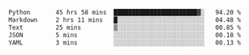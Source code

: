 <!--START_SECTION:waka-->

```txt
Python       45 hrs 58 mins  ███████████████████████▓░   94.20 %
Markdown     2 hrs 11 mins   █░░░░░░░░░░░░░░░░░░░░░░░░   04.48 %
Text         25 mins         ▒░░░░░░░░░░░░░░░░░░░░░░░░   00.85 %
JSON         5 mins          ░░░░░░░░░░░░░░░░░░░░░░░░░   00.18 %
YAML         3 mins          ░░░░░░░░░░░░░░░░░░░░░░░░░   00.13 %
```

<!--END_SECTION:waka-->
